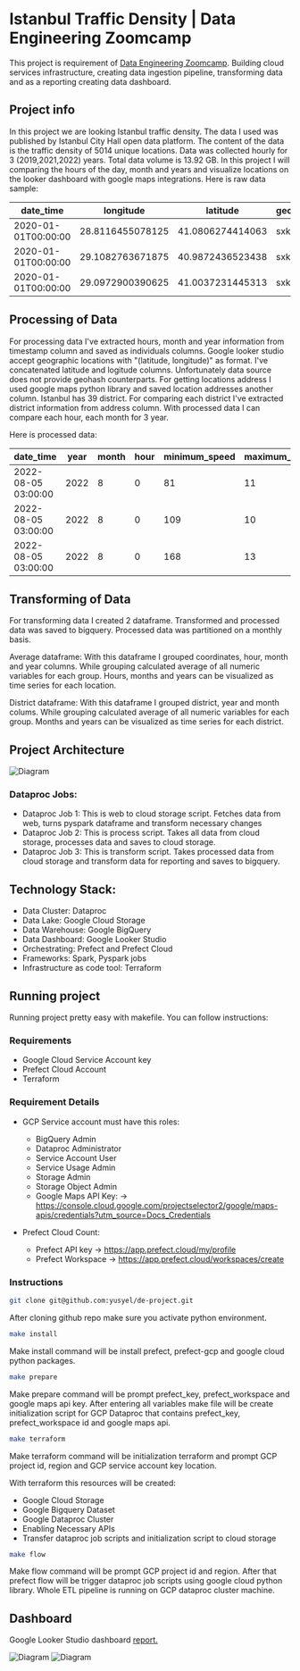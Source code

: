 # Istanbul Traffic Density | Data Engineering Zoomcamp

This project is requirement of [Data Engineering Zoomcamp](https://github.com/DataTalksClub/data-engineering-zoomcamp). Building cloud services infrastructure, creating data ingestion pipeline, transforming data and as a reporting creating data dashboard.

## Project info

In this project we are looking Istanbul traffic density. The data I used was published by Istanbul City Hall open data platform. The content of the data is the traffic density of 5014 unique locations. Data was collected hourly for 3 (2019,2021,2022) years. Total data volume is 13.92 GB. In this project I will comparing the hours of the day, month and years and visualize locations on the looker dashboard with google maps integrations.
Here is raw data sample:

| date_time 	    | longitude 	 | latitude 	  | geohash 	| minimum_speed 	| maximum_speed 	| average_speed 	| number_of_vehicles 	|
|-----------	    |-----------	 |----------	  |---------	|---------------	|---------------	|---------------	|--------------------	|
|2020-01-01T00:00:00|28.8116455078125|41.0806274414063|sxk3xw      	|134              	|18               	|81               	|132                    |
|2020-01-01T00:00:00|29.1082763671875|40.9872436523438|sxk9nm     	|143             	|10               	|73               	|162                    |
|2020-01-01T00:00:00|29.0972900390625|41.0037231445313|sxk9q0   	|128              	|6               	|50               	|110                    |


## Processing of Data

For processing data I've extracted hours, month  and year information from timestamp column and saved as individuals columns. Google looker studio accept geographic locations with "(latitude, longitude)" as format. I've concatenated latitude and logitude columns. Unfortunately data source does not provide geohash counterparts. For getting locations address I used google maps python library and saved location addresses another column. Istanbul has 39 district. For comparing each district I've extracted district information from address column. With processed data I can compare each hour, each month for 3 year.

Here is processed data:



|          date_time|year|month|hour|minimum_speed|maximum_speed|average_speed|number_of_vehicles|            district|geohash|         coordinates|            location|
|-------------------|----|-----|----|-------------|-------------|-------------|------------------|--------------------|-------|--------------------|--------------------|
|2022-08-05 03:00:00|2022|    8|   0|           81|           11|           41|                28|Eyüpsultan/İstanb...| sxk9d3|41.05316162109376...|Eyüp Merkez, 3405...|
|2022-08-05 03:00:00|2022|    8|   0|          109|           10|           65|                89|Üsküdar/İstanbul,...| sxk9m6|41.01470947265625...|Küçük Çamlıca, Çi...|
|2022-08-05 03:00:00|2022|    8|   0|          168|           13|           68|               245|Esenyurt/İstanbul...| sxk3s9|41.05316162109376...|Ardıçlı Mh., Yase...|

## Transforming of Data

For transforming data I created 2 dataframe. Transformed and processed data was saved to bigquery. Processed data was partitioned on a monthly basis.

Average dataframe: With this dataframe I grouped coordinates, hour, month and year columns. While grouping calculated average of all numeric variables for each group. Hours, months and years can be visualized as time series for each location.

District dataframe: With this dataframe I grouped district, year and month colums. While grouping calculated average of all numeric variables for each group. Months and years can be visualized as time series for each district.

## Project Architecture
![Diagram](./img/diagram.png)

### Dataproc Jobs:

* Dataproc Job 1: This is web to cloud storage script. Fetches data from web, turns pyspark dataframe and transform necessary changes
* Dataproc Job 2: This is process script. Takes all data from cloud storage, processes data and saves to cloud storage.
* Dataproc Job 3: This is transform script. Takes processed data from cloud storage and transform data for reporting and saves to bigquery.

## Technology Stack:

* Data Cluster: Dataproc
* Data Lake: Google Cloud Storage
* Data Warehouse: Google BigQuery
* Data Dashboard: Google Looker Studio
* Orchestrating: Prefect and Prefect Cloud
* Frameworks: Spark, Pyspark jobs
* Infrastructure as code tool: Terraform

## Running project

Running project pretty easy with makefile. You can follow instructions:

### Requirements
- Google Cloud Service Account key
- Prefect Cloud Account
- Terraform
### Requirement Details
* GCP Service account must have this roles:
    - BigQuery Admin
    - Dataproc Administrator
    - Service Account User
    - Service Usage Admin
    - Storage Admin
    - Storage Object Admin
    - Google Maps API Key: -> https://console.cloud.google.com/projectselector2/google/maps-apis/credentials?utm_source=Docs_Credentials

* Prefect Cloud Count:
    - Prefect API key -> https://app.prefect.cloud/my/profile
    - Prefect Workspace -> https://app.prefect.cloud/workspaces/create



### Instructions
```bash
git clone git@github.com:yusyel/de-project.git
```

After cloning github repo make sure you activate python environment.

```bash
make install
```
Make install command will be install prefect, prefect-gcp and google cloud  python packages.

```bash
make prepare
```
Make prepare command will be prompt prefect_key, prefect_workspace and google maps api key. After entering all variables make file will be create initialization script for GCP Dataproc that contains prefect_key, prefect_workspace id and google maps api.

```bash
make terraform
```
Make terraform command  will be initialization terraform and prompt GCP project id,  region and GCP service account key location.

With terraform this resources will be created:

* Google Cloud Storage
* Google Bigquery Dataset
* Google Dataproc Cluster
* Enabling Necessary APIs
* Transfer dataproc job scripts and initialization script to cloud storage


```bash
make flow
```
Make flow command will be prompt GCP project id and region. After that prefect flow will be trigger dataproc job scripts using google cloud python library. Whole ETL pipeline is running on GCP dataproc cluster machine.

## Dashboard
Google Looker Studio dashboard [report.](https://lookerstudio.google.com/reporting/49a43be5-0939-42b5-8028-15e5fab3253a)

![Diagram](./img/dashboard_1.png)
![Diagram](./img/dashboard_2.png)
